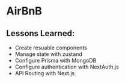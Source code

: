 # AirBnB

## Lessons Learned:

- Create resuable components
- Manage state with zustand
- Configure Prisma with MongoDB
- Configure authentication with NextAuth.js
- API Routing with Next.js